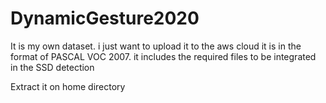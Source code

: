 # DynamicGesture2020

It is my own dataset. i just want to upload it to the aws cloud
it is in the format of PASCAL VOC 2007. it includes the required files to be integrated in the SSD detection

Extract it on home directory
